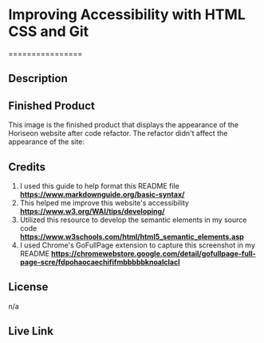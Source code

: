# Improving Accessibility with HTML CSS and Git
================

## Description

## Finished Product 

This image is the finished product that displays the appearance of the Horiseon website after code refactor. The refactor didn't affect the appearance of the site:

## Credits

1. I used this guide to help format this README file **<https://www.markdownguide.org/basic-syntax/>**
2. This helped me improve this website's accessibility
**<https://www.w3.org/WAI/tips/developing/>**
3. Utilized this resource to develop the semantic elements in my source code 
**<https://www.w3schools.com/html/html5_semantic_elements.asp>**
4. I used Chrome's GoFullPage extension to capture this screenshot in my README
**<https://chromewebstore.google.com/detail/gofullpage-full-page-scre/fdpohaocaechififmbbbbbknoalclacl>**

## License

n/a

## Live Link
